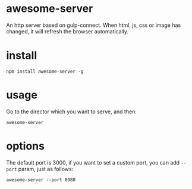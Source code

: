 # awesome-server
An http server based on gulp-connect.  When html, js, css or image has changed, it will refresh the browser automatically.

# install
```
npm install awesome-server -g
```

# usage
Go to the director which you want to serve, and then:

```
awesome-server
```

# options
The default port is 3000, if you want to set a custom port, you can add `--port` param, just as follows:
```
awesome-server --port 8080
```
